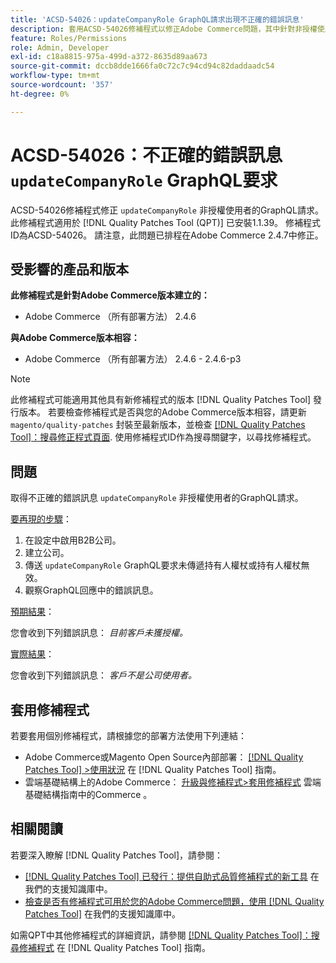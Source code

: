 ```yaml
---
title: 'ACSD-54026：updateCompanyRole GraphQL請求出現不正確的錯誤訊息'
description: 套用ACSD-54026修補程式以修正Adobe Commerce問題，其中針對非授權使用者的updateCompanyRole GraphQL請求存在不正確的錯誤訊息。
feature: Roles/Permissions
role: Admin, Developer
exl-id: c18a8815-975a-499d-a372-8635d89aa673
source-git-commit: dccb8dde1666fa0c72c7c94cd94c82daddaadc54
workflow-type: tm+mt
source-wordcount: '357'
ht-degree: 0%

---
```


# ACSD-54026：不正確的錯誤訊息 `updateCompanyRole` GraphQL要求

ACSD-54026修補程式修正 `updateCompanyRole` 非授權使用者的GraphQL請求。 此修補程式適用於 [!DNL Quality Patches Tool (QPT)] 已安裝1.1.39。 修補程式ID為ACSD-54026。 請注意，此問題已排程在Adobe Commerce 2.4.7中修正。

## 受影響的產品和版本

**此修補程式是針對Adobe Commerce版本建立的：**

* Adobe Commerce （所有部署方法） 2.4.6

**與Adobe Commerce版本相容：**

* Adobe Commerce （所有部署方法） 2.4.6 - 2.4.6-p3

>[!NOTE]
>
>此修補程式可能適用其他具有新修補程式的版本 [!DNL Quality Patches Tool] 發行版本。 若要檢查修補程式是否與您的Adobe Commerce版本相容，請更新 `magento/quality-patches` 封裝至最新版本，並檢查 [[!DNL Quality Patches Tool]：搜尋修正程式頁面](https://experienceleague.adobe.com/tools/commerce-quality-patches/index.html). 使用修補程式ID作為搜尋關鍵字，以尋找修補程式。

## 問題

取得不正確的錯誤訊息 `updateCompanyRole` 非授權使用者的GraphQL請求。

<u>要再現的步驟</u>：

1. 在設定中啟用B2B公司。
1. 建立公司。
1. 傳送 `updateCompanyRole` GraphQL要求未傳遞持有人權杖或持有人權杖無效。
1. 觀察GraphQL回應中的錯誤訊息。

<u>預期結果</u>：

您會收到下列錯誤訊息： *目前客戶未獲授權。*

<u>實際結果</u>：

您會收到下列錯誤訊息： *客戶不是公司使用者。*

## 套用修補程式

若要套用個別修補程式，請根據您的部署方法使用下列連結：

* Adobe Commerce或Magento Open Source內部部署： [[!DNL Quality Patches Tool] >使用狀況](https://experienceleague.adobe.com/docs/commerce-operations/tools/quality-patches-tool/usage.html) 在 [!DNL Quality Patches Tool] 指南。
* 雲端基礎結構上的Adobe Commerce： [升級與修補程式>套用修補程式](https://experienceleague.adobe.com/docs/commerce-cloud-service/user-guide/develop/upgrade/apply-patches.html) 雲端基礎結構指南中的Commerce 。

## 相關閱讀

若要深入瞭解 [!DNL Quality Patches Tool]，請參閱：

* [[!DNL Quality Patches Tool] 已發行：提供自助式品質修補程式的新工具](/help/announcements/adobe-commerce-announcements/magento-quality-patches-released-new-tool-to-self-serve-quality-patches.md) 在我們的支援知識庫中。
* [檢查是否有修補程式可用於您的Adobe Commerce問題，使用 [!DNL Quality Patches Tool]](/help/support-tools/patches-available-in-qpt-tool/check-patch-for-magento-issue-with-magento-quality-patches.md) 在我們的支援知識庫中。

如需QPT中其他修補程式的詳細資訊，請參閱 [[!DNL Quality Patches Tool]：搜尋修補程式](https://experienceleague.adobe.com/tools/commerce-quality-patches/index.html) 在 [!DNL Quality Patches Tool] 指南。
